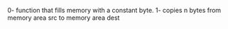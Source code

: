 0- function that fills memory with a constant byte.
1- copies n bytes from memory area src to memory area dest
